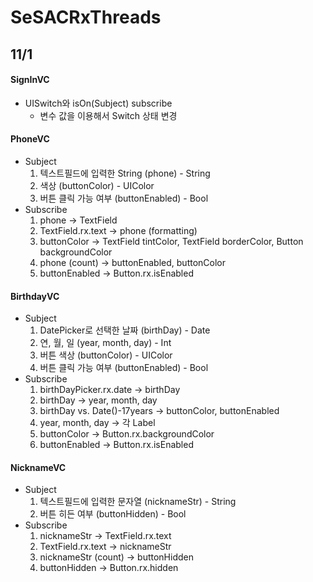 # SeSACRxThreads


## 11/1
#### SignInVC
- UISwitch와 isOn(Subject) subscribe
  - 변수 값을 이용해서 Switch 상태 변경


#### PhoneVC
- Subject
    1. 텍스트필드에 입력한 String (phone) - String
    2. 색상 (buttonColor) - UIColor
    3. 버튼 클릭 가능 여부 (buttonEnabled) - Bool
- Subscribe
    1. phone -> TextField
    2. TextField.rx.text -> phone (formatting)
    3. buttonColor -> TextField tintColor, TextField borderColor, Button backgroundColor
    4. phone (count) -> buttonEnabled, buttonColor
    5. buttonEnabled -> Button.rx.isEnabled


#### BirthdayVC
- Subject
    1. DatePicker로 선택한 날짜 (birthDay) - Date
    2. 연, 월, 일 (year, month, day) - Int
    3. 버튼 색상 (buttonColor) - UIColor 
    4. 버튼 클릭 가능 여부 (buttonEnabled) - Bool
- Subscribe
    1. birthDayPicker.rx.date -> birthDay
    2. birthDay -> year, month, day
    3. birthDay vs. Date()-17years -> buttonColor, buttonEnabled
    4. year, month, day -> 각 Label
    5. buttonColor -> Button.rx.backgroundColor
    6. buttonEnabled -> Button.rx.isEnabled


#### NicknameVC
- Subject
    1. 텍스트필드에 입력한 문자열 (nicknameStr) - String
    2. 버튼 히든 여부 (buttonHidden) - Bool
- Subscribe
    1. nicknameStr -> TextField.rx.text
    2. TextField.rx.text -> nicknameStr
    3. nicknameStr (count) -> buttonHidden
    4. buttonHidden -> Button.rx.hidden